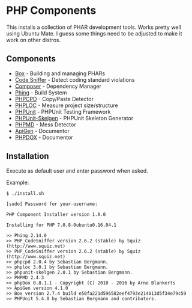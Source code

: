 # PHP Components

This installs a collection of PHAR development tools. Works pretty well using Ubuntu Mate. I guess some things need to be adjusted to make it work on other distros.

##  Components

* [Box](http://box-project.github.io/box2) - Building and managing PHARs
* [Code Sniffer](https://github.com/squizlabs/PHP_CodeSniffer) - Detect coding standard violations
* [Composer](https://getcomposer.org) - Dependency Manager
* [Phing](https://www.phing.info) - Build System
* [PHPCPD](https://github.com/sebastianbergmann/phpcpd) - Copy/Paste Detector
* [PHPLOC](https://github.com/sebastianbergmann/phploc) - Measure project size/structure
* [PHPUnit](https://phpunit.de) - PHPUnit Testing Framework
* [PHPUnit-Skelgen](https://github.com/sebastianbergmann/phpunit-skeleton-generator) - PHPUnit Skeleton Generator
* [PHPMD](https://phpmd.org) - Mess Detector
* [ApiGen](http://apigen.org/) - Documentor
* [PHPDOX](http://phpdox.de/) - Documentor

## Installation

Execute as default user and enter password when asked.

Example:

    $ ./install.sh 
    
    [sudo] Password for your-username: 
    
    PHP Component Installer version 1.0.0
    
    Installing for PHP 7.0.8-0ubuntu0.16.04.1
    
    >> Phing 2.14.0
    >> PHP_CodeSniffer version 2.6.2 (stable) by Squiz (http://www.squiz.net)
    >> PHP_CodeSniffer version 2.6.2 (stable) by Squiz (http://www.squiz.net)
    >> phpcpd 2.0.4 by Sebastian Bergmann.
    >> phploc 3.0.1 by Sebastian Bergmann.
    >> phpunit-skelgen 2.0.1 by Sebastian Bergmann.
    >> PHPMD 2.4.3
    >> phpDox 0.8.1.1 - Copyright (C) 2010 - 2016 by Arne Blankerts
    >> ApiGen version 4.1.0
    >> Box version 2.7.4 build e50fa221d596582eef4793e214813d5f34e79c59
    >> PHPUnit 5.4.8 by Sebastian Bergmann and contributors.
